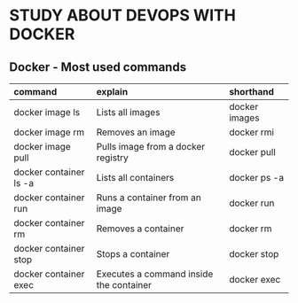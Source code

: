 # STUDY ABOUT DEVOPS WITH DOCKER

## Docker - Most used commands ##

|command|explain|shorthand|
|:----|:----|:----|
|docker image ls|Lists all images|docker images|
|docker image rm <image>|Removes an image|docker rmi|
|docker image pull <image>|Pulls image from a docker registry|docker pull|
|docker container ls -a|Lists all containers|docker ps -a|
|docker container run <image>|Runs a container from an image|docker run|
|docker container rm <container>|Removes a container|docker rm|
|docker container stop <container>|Stops a container|docker stop|
|docker container exec <container>|Executes a command inside the container |docker exec|